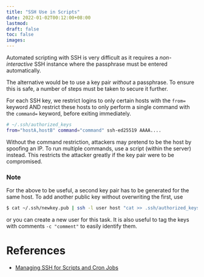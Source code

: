 ```yaml
---
title: "SSH Use in Scripts"
date: 2022-01-02T00:12:00+08:00
lastmod:
draft: false
toc: false
images:
---
```


Automated scripting with SSH is very difficult as it requires a
*non-interactive* SSH instance where the passphrase must be entered
automatically.

The alternative would be to use a key pair *without* a passphrase. To ensure this is safe, a number of steps must be taken to secure it further.

For each SSH key, we restrict logins to only certain hosts with the
`from=` keyword AND restrict these hosts to only perform a single command with
the `command=` keyword, before exiting immediately.

```bash
# ~/.ssh/authorized_keys
from="hostA,hostB" command="command" ssh-ed25519 AAAA....
```

Without the command restriction, attackers may pretend to be the host by
spoofing an IP. To run multiple commands, use a script (within the server)
instead. This restricts the attacker greatly if the key pair were to be
compromised.

### Note
For the above to be useful, a second key pair has to be generated for the same host. To add another public key without overwriting the first, use

```bash
$ cat ~/.ssh/newkey.pub | ssh -l user host "cat >> .ssh/authorized_keys"
```

or you can create a new user for this task. It is also useful to tag the keys with comments `-c "comment"` to easily identify them.

# References
- [Managing SSH for Scripts and Cron Jobs](https://www.linuxjournal.com/article/8257)
